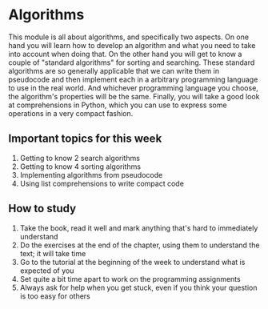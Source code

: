 # Algorithms

This module is all about algorithms, and specifically two aspects. On one hand you will learn how to develop an algorithm and what you need to take into account when doing that. On the other hand you will get to know a couple of "standard algorithms" for sorting and searching. These standard algorithms are so generally applicable that we can write them in pseudocode and then implement each in a arbitrary programming language to use in the real world. And whichever programming language you choose, the algorithm's properties will be the same. Finally, you will take a good look at comprehensions in Python, which you can use to express some operations in a very compact fashion.

## Important topics for this week

1. Getting to know 2 search algorithms
2. Getting to know 4 sorting algorithms
3. Implementing algorithms from pseudocode
4. Using list comprehensions to write compact code

## How to study

1. Take the book, read it well and mark anything that's hard to immediately understand
2. Do the exercises at the end of the chapter, using them to understand the text; it will take time
3. Go to the tutorial at the beginning of the week to understand what is expected of you
4. Set quite a bit time apart to work on the programming assignments
5. Always ask for help when you get stuck, even if you think your question is too easy for others

